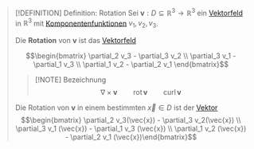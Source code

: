 >[!DEFINITION] Definition: Rotation
>Sei $\boldsymbol{v}: D\subseteq\mathbb{R}^3\to\mathbb{R}^3$ ein [Vektorfeld](../Vektorfeld.md) in $\mathbb{R}^3$ mit [Komponentenfunktionen](../../Reelle%20Funktion%20mehrerer%20Veränderlicher.md) $v_1,v_2,v_3$.
>
>Die **Rotation** von $\boldsymbol{v}$ ist das [Vektorfeld](../Vektorfeld.md)
>
>$$\begin{bmatrix} \partial_2 v_3 - \partial_3 v_2 \\ \partial_3 v_1 - \partial_1 v_3 \\ \partial_1 v_2 - \partial_2 v_1 \end{bmatrix}$$
>
>>[!NOTE] Bezeichnung
>>$$\nabla\times \boldsymbol{v} \qquad \mathop{\operatorname{rot}}\boldsymbol{v} \qquad \mathop{\operatorname{curl}} \boldsymbol{v}$$
>
>Die Rotation von $\boldsymbol{v}$ in einem bestimmten $\vec{x}\in D$ ist der [Vektor](../../../../../Lineare%20Algebra/Vektoren%20als%20Matrizen/Reelle%20Vektoren/Reeller%20Spaltenvektor.md)
>$$\begin{bmatrix} \partial_2 v_3(\vec{x}) - \partial_3 v_2(\vec{x}) \\ \partial_3 v_1 (\vec{x}) - \partial_1 v_3 (\vec{x}) \\ \partial_1 v_2 (\vec{x}) - \partial_2 v_1 (\vec{x})\end{bmatrix}$$
